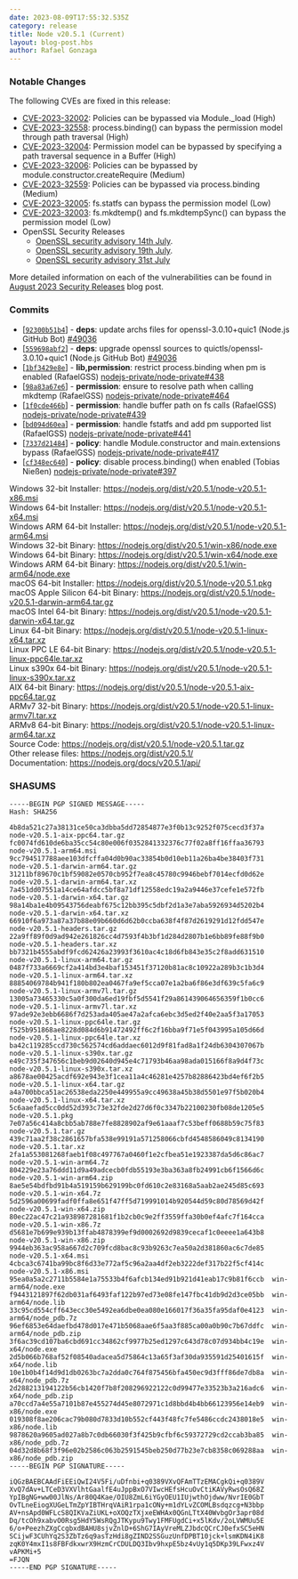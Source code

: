 ```yaml
---
date: 2023-08-09T17:55:32.535Z
category: release
title: Node v20.5.1 (Current)
layout: blog-post.hbs
author: Rafael Gonzaga
---
```


### Notable Changes

The following CVEs are fixed in this release:

* [CVE-2023-32002](https://cve.mitre.org/cgi-bin/cvename.cgi?name=CVE-2023-32002):  Policies can be bypassed via Module.\_load (High)
* [CVE-2023-32558](https://cve.mitre.org/cgi-bin/cvename.cgi?name=CVE-2023-32558): process.binding() can bypass the permission model through path traversal (High)
* [CVE-2023-32004](https://cve.mitre.org/cgi-bin/cvename.cgi?name=CVE-2023-32004): Permission model can be bypassed by specifying a path traversal sequence in a Buffer (High)
* [CVE-2023-32006](https://cve.mitre.org/cgi-bin/cvename.cgi?name=CVE-2023-32006): Policies can be bypassed by module.constructor.createRequire (Medium)
* [CVE-2023-32559](https://cve.mitre.org/cgi-bin/cvename.cgi?name=CVE-2023-32559): Policies can be bypassed via process.binding (Medium)
* [CVE-2023-32005](https://cve.mitre.org/cgi-bin/cvename.cgi?name=CVE-2023-32005): fs.statfs can bypass the permission model (Low)
* [CVE-2023-32003](https://cve.mitre.org/cgi-bin/cvename.cgi?name=CVE-2023-32003): fs.mkdtemp() and fs.mkdtempSync() can bypass the permission model (Low)
* OpenSSL Security Releases
  * [OpenSSL security advisory 14th July](https://mta.openssl.org/pipermail/openssl-announce/2023-July/000264.html).
  * [OpenSSL security advisory 19th July](https://mta.openssl.org/pipermail/openssl-announce/2023-July/000265.html).
  * [OpenSSL security advisory 31st July](https://mta.openssl.org/pipermail/openssl-announce/2023-July/000267.html)

More detailed information on each of the vulnerabilities can be found in [August 2023 Security Releases](https://nodejs.org/en/blog/vulnerability/august-2023-security-releases/) blog post.

### Commits

* \[[`92300b51b4`](https://github.com/nodejs/node/commit/92300b51b4)] - **deps**: update archs files for openssl-3.0.10+quic1 (Node.js GitHub Bot) [#49036](https://github.com/nodejs/node/pull/49036)
* \[[`559698abf2`](https://github.com/nodejs/node/commit/559698abf2)] - **deps**: upgrade openssl sources to quictls/openssl-3.0.10+quic1 (Node.js GitHub Bot) [#49036](https://github.com/nodejs/node/pull/49036)
* \[[`1bf3429e8e`](https://github.com/nodejs/node/commit/1bf3429e8e)] - **lib,permission**: restrict process.binding when pm is enabled (RafaelGSS) [nodejs-private/node-private#438](https://github.com/nodejs-private/node-private/pull/438)
* \[[`98a83a67e6`](https://github.com/nodejs/node/commit/98a83a67e6)] - **permission**: ensure to resolve path when calling mkdtemp (RafaelGSS) [nodejs-private/node-private#464](https://github.com/nodejs-private/node-private/pull/464)
* \[[`1f0cde466b`](https://github.com/nodejs/node/commit/1f0cde466b)] - **permission**: handle buffer path on fs calls (RafaelGSS) [nodejs-private/node-private#439](https://github.com/nodejs-private/node-private/pull/439)
* \[[`bd094d60ea`](https://github.com/nodejs/node/commit/bd094d60ea)] - **permission**: handle fstatfs and add pm supported list (RafaelGSS) [nodejs-private/node-private#441](https://github.com/nodejs-private/node-private/pull/441)
* \[[`7337d21484`](https://github.com/nodejs/node/commit/7337d21484)] - **policy**: handle Module.constructor and main.extensions bypass (RafaelGSS) [nodejs-private/node-private#417](https://github.com/nodejs-private/node-private/pull/417)
* \[[`cf348ec640`](https://github.com/nodejs/node/commit/cf348ec640)] - **policy**: disable process.binding() when enabled (Tobias Nießen) [nodejs-private/node-private#397](https://github.com/nodejs-private/node-private/pull/397)

Windows 32-bit Installer: https://nodejs.org/dist/v20.5.1/node-v20.5.1-x86.msi \
Windows 64-bit Installer: https://nodejs.org/dist/v20.5.1/node-v20.5.1-x64.msi \
Windows ARM 64-bit Installer: https://nodejs.org/dist/v20.5.1/node-v20.5.1-arm64.msi \
Windows 32-bit Binary: https://nodejs.org/dist/v20.5.1/win-x86/node.exe \
Windows 64-bit Binary: https://nodejs.org/dist/v20.5.1/win-x64/node.exe \
Windows ARM 64-bit Binary: https://nodejs.org/dist/v20.5.1/win-arm64/node.exe \
macOS 64-bit Installer: https://nodejs.org/dist/v20.5.1/node-v20.5.1.pkg \
macOS Apple Silicon 64-bit Binary: https://nodejs.org/dist/v20.5.1/node-v20.5.1-darwin-arm64.tar.gz \
macOS Intel 64-bit Binary: https://nodejs.org/dist/v20.5.1/node-v20.5.1-darwin-x64.tar.gz \
Linux 64-bit Binary: https://nodejs.org/dist/v20.5.1/node-v20.5.1-linux-x64.tar.xz \
Linux PPC LE 64-bit Binary: https://nodejs.org/dist/v20.5.1/node-v20.5.1-linux-ppc64le.tar.xz \
Linux s390x 64-bit Binary: https://nodejs.org/dist/v20.5.1/node-v20.5.1-linux-s390x.tar.xz \
AIX 64-bit Binary: https://nodejs.org/dist/v20.5.1/node-v20.5.1-aix-ppc64.tar.gz \
ARMv7 32-bit Binary: https://nodejs.org/dist/v20.5.1/node-v20.5.1-linux-armv7l.tar.xz \
ARMv8 64-bit Binary: https://nodejs.org/dist/v20.5.1/node-v20.5.1-linux-arm64.tar.xz \
Source Code: https://nodejs.org/dist/v20.5.1/node-v20.5.1.tar.gz \
Other release files: https://nodejs.org/dist/v20.5.1/ \
Documentation: https://nodejs.org/docs/v20.5.1/api/

### SHASUMS

```
-----BEGIN PGP SIGNED MESSAGE-----
Hash: SHA256

4b8da521c27a38131ce50ca3dbba5dd72854877e3f0b13c9252f075cecd3f37a  node-v20.5.1-aix-ppc64.tar.gz
fc0074fd610de6ba35cc54c80e006f0352841332376c77f02a8ff16ffaa36793  node-v20.5.1-arm64.msi
9cc794517788aee103dfcffa04d0b90ac33854b0d10eb11a26ba4be38403f731  node-v20.5.1-darwin-arm64.tar.gz
31211bf89670c1bf59082e0570cb952f7ea8c45780c9946bebf7014ecfd0d62e  node-v20.5.1-darwin-arm64.tar.xz
7a451dd07551a14ce64afdcc5bf8a71df12558edc19a2a9446e37cefe1e572fb  node-v20.5.1-darwin-x64.tar.gz
98a14ba1e4b09543756deabf675c12bb395c5dbf2d1a3e7aba5926934d5202b4  node-v20.5.1-darwin-x64.tar.xz
66910f6a973a87a37b88e09b660d6d62b0ccba638f4f87d2619291d12fdd547e  node-v20.5.1-headers.tar.gz
22a9ff89f0d9ad942e261826cc4d7593f4b3bf1d284d2807b1e6bb89fe88f9b0  node-v20.5.1-headers.tar.xz
bb7321b4555abdf9fcd62426a23993f3610ac4c18d6fb843e35c2f8add631510  node-v20.5.1-linux-arm64.tar.gz
0487f733a6669cf2a414bd3e4baf153451f37120b81ac8c10922a289b3c1b3d4  node-v20.5.1-linux-arm64.tar.xz
88854069784b941f180b802ea0467fa9ef5cca07e1a2ba6f86e3df639c5fa6c9  node-v20.5.1-linux-armv7l.tar.gz
13005a73465330c5a0f300da6ed19fbf5d5541f29a861439064656359f1b0cc6  node-v20.5.1-linux-armv7l.tar.xz
97ade92e3ebb6686f7d253ada405ae47a2afca6ebc3d5ed2f40e2aa5f3a17053  node-v20.5.1-linux-ppc64le.tar.gz
f525b951868ae8228d084d6b91472492ff6c2f16bba9f71e5f043995a105d66d  node-v20.5.1-linux-ppc64le.tar.xz
ba42c119285ccd730c562574cd6addaec6012d9f81fad8a1f24db6304307067b  node-v20.5.1-linux-s390x.tar.gz
e49c735f347656c1beb9d02640d945e4c71793b46aa98ada015166f8a9d4f73c  node-v20.5.1-linux-s390x.tar.xz
a8678ae00425acdf692e943e3f1cea11a4c46281e4257b82886423bd4ef6f2b5  node-v20.5.1-linux-x64.tar.gz
a4a700bbca51ac26538eda2250e449955a9cc49638a45b38d5501e97f5b020b4  node-v20.5.1-linux-x64.tar.xz
5c6aaefad5cc0dd52d393c73e32fde2d27d6f0c3347b22100230fb08de1205e5  node-v20.5.1.pkg
7e07a56c414a8cbb5ab788e7fe8828902af9e61aaaf7c53beff0688b59c75f83  node-v20.5.1.tar.gz
439c71aa2f38c2861657bfa538e99191a571258066cbfd4548586049c8134190  node-v20.5.1.tar.xz
2fa1a553081268faeb1f08c497767a0460f1e2cfbea51e1923387da5d6c86ac7  node-v20.5.1-win-arm64.7z
804229e23a76ddd11d9a49adcecb0fdb55193e3ba363a8fb24991cb6f1566d6c  node-v20.5.1-win-arm64.zip
8ae5e54bdfbd91b4a519159b629199bc0fd610c2e83168a5aab2ae245d85c693  node-v20.5.1-win-x64.7z
5d2596a00699fadf0ffa8e651f47ff5d719991014b920544d59c80d78569d42f  node-v20.5.1-win-x64.zip
80ec22ac47c21a938987281681f1b2cb0c9e2ff3559ffa30b0ef4afc7f164cca  node-v20.5.1-win-x86.7z
d5681e7b699e939b13ffab4878399ef9d0002692d9839cecaf1c0eeee1a643b8  node-v20.5.1-win-x86.zip
9944eb363ac958a667d2c709fcd8bac8c93b9263c7ea50a2d381860ac6c7de85  node-v20.5.1-x64.msi
4cbca3c6741ba99bc8f6d33e772af5c96a2aa4df2eb3222def317b22f5cf414c  node-v20.5.1-x86.msi
95ea0a5a2c2711b5584e1a75533b4f6afcb134ed91b921d41eab17c9b81f6ccb  win-arm64/node.exe
f9443121897f62db031af6493faf122b97ed73e08fe147fbc41db9d2d3ce05bb  win-arm64/node.lib
33c95cd554cff643ecc30e5492ea6dbe0ea080e166017f36a35fa95daf0e4123  win-arm64/node_pdb.7z
96ef6853e64daefbd478d017e471b5068aae6f5aa3f885ca00a0b90c7b67ddfc  win-arm64/node_pdb.zip
3f6ac39cd107ba6cbd691cc34862cf9977b25ed1297c643d78c07d934bb4c19e  win-x64/node.exe
2d5b066b768af52f08540adacea5d75864c13a65f3af30da935591d25401615f  win-x64/node.lib
10e1b0b4f14d9d1db0263bc7a2dda0c764f875456bfa450ec9d3fff86de7db8a  win-x64/node_pdb.7z
2d288213194122b56cb1420f7b8f208296922122c0d99477e33523b3a216adc6  win-x64/node_pdb.zip
a70ccd7a4e55a7101b87e455274d45e8072971c1d8bbd4b4bb66123956e14eb9  win-x86/node.exe
019308f8ae206cac79b080d7833d10b552cf443f48fc7fe5486ccdc2438018e5  win-x86/node.lib
9878620a9605ad027a8b7c0db66030f3f425b9cfbf6c59372729cd2ccab3ba85  win-x86/node_pdb.7z
04d32d8b68f3f96e02b2586c063b2591545beb250d77b23e7cb8358c069288aa  win-x86/node_pdb.zip
-----BEGIN PGP SIGNATURE-----

iQGzBAEBCAAdFiEEiQwI24V5Fi/uDfnbi+q0389VXvQFAmTTzEMACgkQi+q0389V
XvQ7dAv+LTCeD3VXVlhtGaalfE4uJppBxO7VIwcHEfsHcuOvCtiKAVyRwsOsQ68Z
YpIBgNG+ww00JlNs/Ar80Q4Kae/OIU8ZmL6iYGyOEU1IUjwthOjdww/NvrIE0GbT
OvTLneEiogXUGeLTmZpYIBTHrqVAiR1rpa1cONy+m1dYLvZCOMLBsdqzcg+N3bbp
AV+nsApd0WFLcS8QIKVaZiUKL+oXOQzTXjxeEWHAx0QGnLTtX40WvbgOr3apr08d
Dq/tcOh9xabvO0Rsg5HdY5WsRQgJTKypu9Twy1FMFUgdCi+x5lKdv/2oLVWMUu5E
6/o+PeezhZXgCcgbxdBAHU8sjvZnlD+6ShG7IAyVreMLZJbdcQCrCJ0efxSC5eHN
SCijwF3CUhYq2S3ZbTz6q9asTzHdi8gZIND2SSGuzUnfDPBT10jck+lsmKDN4iK8
zqK0Y4mxI1s8FBFdkxwrX9HzmCrCDULDQ3Ibv9hxpE5bz4vUy1q5DKp39LFwxz4V
vAPKMi+5
=FJQN
-----END PGP SIGNATURE-----

```
